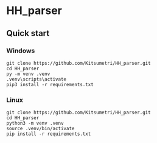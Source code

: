 # HH_parser

## Quick start
### Windows
```commandline
git clone https://github.com/Kitsumetri/HH_parser.git
cd HH_parser
py -m venv .venv
.venv\scripts\activate
pip3 install -r requirements.txt
```

### Linux
```commandline
git clone https://github.com/Kitsumetri/HH_parser.git
cd HH_parser
python3 -m venv .venv
source .venv/bin/activate
pip install -r requirements.txt
```